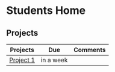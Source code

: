 # Students Home

## Projects
| Projects | Due | Comments |
| --- | --- | --- |
| [Project 1](Projects/Project-1/Project-1.md) | in a week | |
